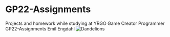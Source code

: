 # GP22-Assignments
Projects and homework while studying at YRGO Game Creator Programmer
GP22-Assignments Emil Engdahl
![Dandelions](https://user-images.githubusercontent.com/103890911/197789383-63cb2a21-f3fd-43dc-8a78-7caf6ccf4168.png)
